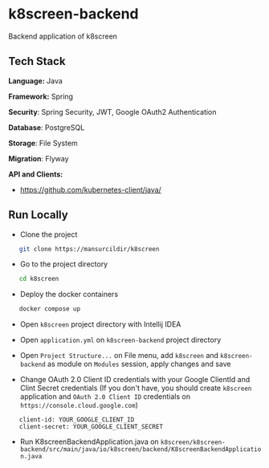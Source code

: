 # k8screen-backend

Backend application of k8screen


## Tech Stack

**Language:** Java

**Framework:** Spring

**Security**: Spring Security, JWT, Google OAuth2 Authentication

**Database**: PostgreSQL

**Storage**: File System

**Migration**: Flyway


**API and Clients:**
- https://github.com/kubernetes-client/java/


## Run Locally

- Clone the project

```bash
   git clone https://mansurcildir/k8screen
```

- Go to the project directory

```bash
   cd k8screen
```

- Deploy the docker containers

```bash
   docker compose up
```

- Open ``k8screen`` project directory with Intellij IDEA

- Open ``application.yml`` on ``k8screen-backend`` project directory

- Open ``Project Structure...`` on File menu, add  ``k8screen`` and ``k8screen-backend`` as module on  ``Modules`` session, apply changes and save

- Change OAuth 2.0 Client ID credentials with your Google ClientId and Clint Secret credentials (If you don't have, you should create ``k8screen`` application and ``OAuth 2.0 Client ID`` credentials on ``https://console.cloud.google.com``)
```
   client-id: YOUR_GOOGLE_CLIENT_ID
   client-secret: YOUR_GOOGLE_CLIENT_SECRET
```

- Run K8screenBackendApplication.java on ``k8screen/k8screen-backend/src/main/java/io/k8screen/backend/K8screenBackendApplication.java``
